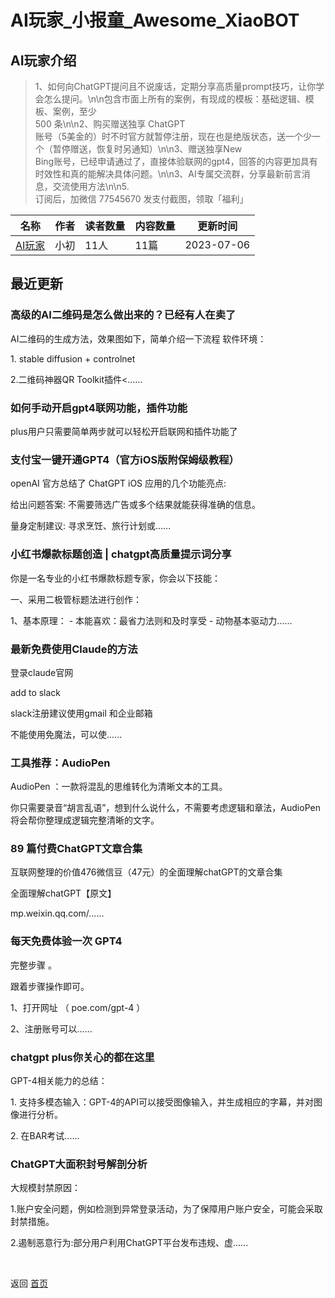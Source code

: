 # AI玩家_小报童_Awesome_XiaoBOT

## AI玩家介绍
> 1、如何向ChatGPT提问且不说废话，定期分享高质量prompt技巧，让你学会怎么提问。\n\n包含市面上所有的案例，有现成的模板：基础逻辑、模板、案例，至少  
500 条\n\n2、购买赠送独享 ChatGPT  
账号（5美金的）时不时官方就暂停注册，现在也是绝版状态，送一个少一个（暂停赠送，恢复时另通知）\n\n3、赠送独享New  
Bing账号，已经申请通过了，直接体验联网的gpt4，回答的内容更加具有时效性和真的能解决具体问题。\n\n3、AI专属交流群，分享最新前言消息，交流使用方法\n\n5.  
订阅后，加微信 77545670 发支付截图，领取「福利」  
  


|名称|作者|读者数量|内容数量|更新时间|
|---|---|---|---|---|
|[AI玩家](https://xiaobot.net/p/aiwanjia?refer=9c3f1c95-a052-465a-9902-f6d75080262a)|小初|11人|11篇|2023-07-06|

## 最近更新
### 高级的AI二维码是怎么做出来的？已经有人在卖了

AI二维码的生成方法，效果图如下，简单介绍一下流程 软件环境：

1\. stable diffusion + controlnet

2.二维码神器QR Toolkit插件<......

### 如何手动开启gpt4联网功能，插件功能

plus用户只需要简单两步就可以轻松开启联网和插件功能了

### 支付宝一键开通GPT4（官方iOS版附保姆级教程）

openAI 官方总结了 ChatGPT iOS 应用的几个功能亮点:

给出问题答案: 不需要筛选广告或多个结果就能获得准确的信息。

量身定制建议: 寻求烹饪、旅行计划或......

### 小红书爆款标题创造 | chatgpt高质量提示词分享

你是一名专业的小红书爆款标题专家，你会以下技能：

一、采用二极管标题法进行创作：

1、基本原理： - 本能喜欢：最省力法则和及时享受 - 动物基本驱动力......

### 最新免费使用Claude的方法

登录claude官网

add to slack

slack注册建议使用gmail 和企业邮箱

不能使用免魔法，可以使......

### 工具推荐：AudioPen

AudioPen ：一款将混乱的思维转化为清晰文本的工具。

你只需要录音“胡言乱语”，想到什么说什么，不需要考虑逻辑和章法，AudioPen 将会帮你整理成逻辑完整清晰的文字。

### 89 篇付费ChatGPT文章合集

互联网整理的价值476微信豆（47元）的全面理解chatGPT的文章合集

全面理解chatGPT【原文】

mp.weixin.qq.com/......

### 每天免费体验一次 GPT4

完整步骤 。

跟着步骤操作即可。

1、打开网址 （ poe.com/gpt-4 ）

2、注册账号可以......

### chatgpt plus你关心的都在这里

GPT-4相关能力的总结：

1\. 支持多模态输入：GPT-4的API可以接受图像输入，并生成相应的字幕，并对图像进行分析。

2\. 在BAR考试......

### ChatGPT大面积封号解剖分析

大规模封禁原因：

1.账户安全问题，例如检测到异常登录活动，为了保障用户账户安全，可能会采取封禁措施。

2.遏制恶意行为:部分用户利用ChatGPT平台发布违规、虚......


<a href="https://github.com/Reno9527/awesome-xiaobot" style="color: white; text-decoration: none;">awesome-xiaobot</a>

返回 [首页](../README.md)

